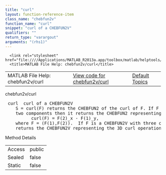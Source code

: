 ```yaml
---
title: "curl"
layout: function-reference-item
class_name: "chebfun2v"
function_name: "curl"
snippet: "curl of a CHEBFUN2V"
qualifiers: ""
return_type: "varargout"
arguments: "(rhs1)"
---
```


<html>
   <head>
      <meta http-equiv="Content-Type" content="text/html; charset=utf-8">
   
      <link rel="stylesheet" href="file:////Applications/MATLAB_R2013a.app/toolbox/matlab/helptools/private/helpwin.css">
      <title>MATLAB File Help: chebfun2v/curl</title>
   </head>
   <body>
      <!--Single-page help-->
      <table border="0" cellspacing="0" width="100%">
         <tr class="subheader">
            <td class="headertitle">MATLAB File Help: chebfun2v/curl</td>
            <td class="subheader-left"><a href="matlab:edit chebfun2v/curl">View code for chebfun2v/curl</a></td>
            <td class="subheader-right"><a href="matlab:helpwin">Default Topics</a></td>
         </tr>
      </table>
      <div class="title">chebfun2v/curl</div>
      <div class="helptext"><pre><!--helptext --> <span class="helptopic">curl</span>  curl of a CHEBFUN2V
    S = <span class="helptopic">curl</span>(F) returns the CHEBFUN2 of the curl of F. If F is a CHEBFUN2V with
    two components then it returns the CHEBFUN2 representing
          <span class="helptopic">curl</span>(F) = F(2)_x - F(1)_y,
    where F = (F(1),F(2)).  If F is a CHEBFUN2V with three components then it
    returns the CHEBFUN2V representing the 3D curl operation.</pre></div><!--after help -->
      <!--Method-->
      <div class="sectiontitle">Method Details</div>
      <table class="class-details">
         <tr>
            <td class="class-detail-label">Access</td>
            <td>public</td>
         </tr>
         <tr>
            <td class="class-detail-label">Sealed</td>
            <td>false</td>
         </tr>
         <tr>
            <td class="class-detail-label">Static</td>
            <td>false</td>
         </tr>
      </table>
   </body>
</html>
